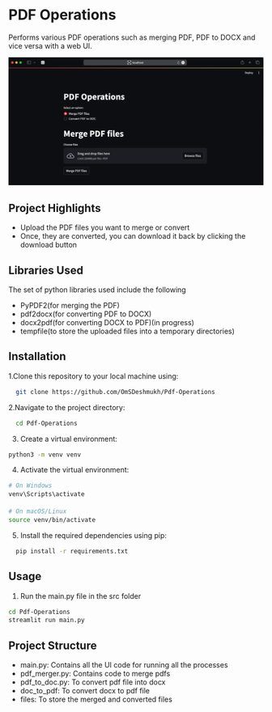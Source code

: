 # PDF Operations
 Performs various PDF operations such as merging PDF, PDF to DOCX and vice versa with a web UI.

![](images/example.png)

## Project Highlights
- Upload the PDF files you want to merge or convert 
- Once, they are converted, you can download it back by clicking the download button

## Libraries Used
The set of python libraries used include the following
- PyPDF2(for merging the PDF)
- pdf2docx(for converting PDF to DOCX)
- docx2pdf(for converting DOCX to PDF)(in progress)
- tempfile(to store the uploaded files into a temporary directories)

## Installation
1.Clone this repository to your local machine using:

```bash
  git clone https://github.com/OmSDeshmukh/Pdf-Operations
```
2.Navigate to the project directory:

```bash
  cd Pdf-Operations
```

3. Create a virtual environment:

```bash
python3 -m venv venv
```

4. Activate the virtual environment:

```bash
# On Windows
venv\Scripts\activate

# On macOS/Linux
source venv/bin/activate
```

5. Install the required dependencies using pip:

```bash
  pip install -r requirements.txt
```

## Usage

1. Run the main.py file in the src folder
```bash
cd Pdf-Operations
streamlit run main.py
```

## Project Structure

- main.py: Contains all the UI code for running all the processes
- pdf_merger.py: Contains code to merge pdfs
- pdf_to_doc.py: To convert pdf file into docx
- doc_to_pdf: To convert docx to pdf file
- files: To store the merged and converted files
